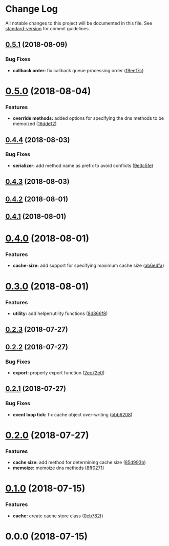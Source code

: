 # Change Log

All notable changes to this project will be documented in this file. See [standard-version](https://github.com/conventional-changelog/standard-version) for commit guidelines.

<a name="0.5.1"></a>
## [0.5.1](https://github.com/vivek-26/dns-cached/compare/v0.5.0...v0.5.1) (2018-08-09)


### Bug Fixes

* **callback order:** fix callback queue processing order ([f9eef7c](https://github.com/vivek-26/dns-cached/commit/f9eef7c))



<a name="0.5.0"></a>
# [0.5.0](https://github.com/vivek-26/dns-cached/compare/v0.4.4...v0.5.0) (2018-08-04)


### Features

* **override methods:** added options for specifying the dns methods to be memoized ([16dde12](https://github.com/vivek-26/dns-cached/commit/16dde12))



<a name="0.4.4"></a>
## [0.4.4](https://github.com/vivek-26/dns-cached/compare/v0.4.3...v0.4.4) (2018-08-03)


### Bug Fixes

* **serializer:** add method name as prefix to avoid conflicts ([9e3c5fe](https://github.com/vivek-26/dns-cached/commit/9e3c5fe))



<a name="0.4.3"></a>
## [0.4.3](https://github.com/vivek-26/dns-cached/compare/v0.4.2...v0.4.3) (2018-08-03)



<a name="0.4.2"></a>
## [0.4.2](https://github.com/vivek-26/dns-cached/compare/v0.4.1...v0.4.2) (2018-08-01)



<a name="0.4.1"></a>
## [0.4.1](https://github.com/vivek-26/dns-cached/compare/v0.4.0...v0.4.1) (2018-08-01)



<a name="0.4.0"></a>
# [0.4.0](https://github.com/vivek-26/dns-cached/compare/v0.3.0...v0.4.0) (2018-08-01)


### Features

* **cache-size:** add support for specifying maximum cache size ([ab6e4fa](https://github.com/vivek-26/dns-cached/commit/ab6e4fa))



<a name="0.3.0"></a>
# [0.3.0](https://github.com/vivek-26/dns-cached/compare/v0.2.3...v0.3.0) (2018-08-01)


### Features

* **utility:** add helper/utility functions ([8d866f8](https://github.com/vivek-26/dns-cached/commit/8d866f8))



<a name="0.2.3"></a>
## [0.2.3](https://github.com/vivek-26/dns-cached/compare/v0.2.2...v0.2.3) (2018-07-27)



<a name="0.2.2"></a>
## [0.2.2](https://github.com/vivek-26/dns-cached/compare/v0.2.1...v0.2.2) (2018-07-27)


### Bug Fixes

* **export:** properly export function ([2ec72e0](https://github.com/vivek-26/dns-cached/commit/2ec72e0))



<a name="0.2.1"></a>
## [0.2.1](https://github.com/vivek-26/dns-cached/compare/v0.2.0...v0.2.1) (2018-07-27)


### Bug Fixes

* **event loop tick:** fix cache object over-writing ([bbb6208](https://github.com/vivek-26/dns-cached/commit/bbb6208))



<a name="0.2.0"></a>
# [0.2.0](https://github.com/vivek-26/dns-cached/compare/v0.1.0...v0.2.0) (2018-07-27)


### Features

* **cache size:** add method for determining cache size ([85d993b](https://github.com/vivek-26/dns-cached/commit/85d993b))
* **memoize:** memoize dns methods ([8ff0271](https://github.com/vivek-26/dns-cached/commit/8ff0271))



<a name="0.1.0"></a>
# [0.1.0](https://github.com/vivek-26/dns-cached/compare/v0.0.0...v0.1.0) (2018-07-15)


### Features

* **cache:** create cache store class ([0eb782f](https://github.com/vivek-26/dns-cached/commit/0eb782f))



<a name="0.0.0"></a>
# 0.0.0 (2018-07-15)
